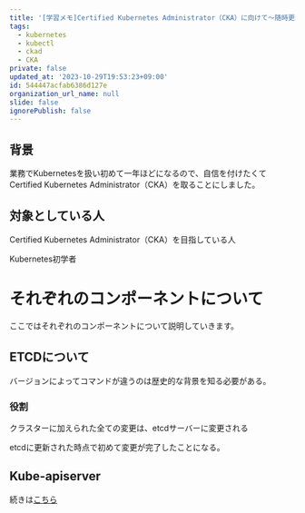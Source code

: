 ```yaml
---
title: '[学習メモ]Certified Kubernetes Administrator（CKA）に向けて〜随時更新〜'
tags:
  - kubernetes
  - kubectl
  - ckad
  - CKA
private: false
updated_at: '2023-10-29T19:53:23+09:00'
id: 544447acfab6386d127e
organization_url_name: null
slide: false
ignorePublish: false
---
```

## 背景

業務でKubernetesを扱い初めて一年ほどになるので、自信を付けたくてCertified Kubernetes Administrator（CKA）を取ることにしました。

## 対象としている人

Certified Kubernetes Administrator（CKA）を目指している人

Kubernetes初学者

# それぞれのコンポーネントについて

ここではそれぞれのコンポーネントについて説明していきます。

## ETCDについて

バージョンによってコマンドが違うのは歴史的な背景を知る必要がある。

### 役割

クラスターに加えられた全ての変更は、etcdサーバーに変更される

etcdに更新された時点で初めて変更が完了したことになる。

## Kube-apiserver

続きは[こちら](https://yoshihiro-shu.com/ja/article/6)

